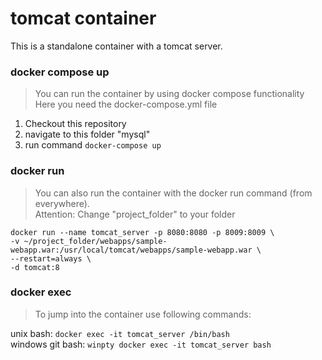 # tomcat container

This is a standalone container with a tomcat server.<br/>

### docker compose up

> You can run the container by using docker compose functionality<br/>
> Here you need the docker-compose.yml file<br/>

1. Checkout this repository
2. navigate to this folder "mysql"
2. run command `docker-compose up`

### docker run

> You can also run the container with the docker run command (from everywhere).<br/>
> Attention: Change "project_folder" to your folder<br/>

`docker run --name tomcat_server -p 8080:8080 -p 8009:8009 \`<br/>
`-v ~/project_folder/webapps/sample-webapp.war:/usr/local/tomcat/webapps/sample-webapp.war \`<br/>
`--restart=always \`<br/>
`-d tomcat:8`<br/>

### docker exec

> To jump into the container use following commands:<br/>

unix bash: `docker exec -it tomcat_server /bin/bash`<br/>
windows git bash: `winpty docker exec -it tomcat_server bash`<br/>
